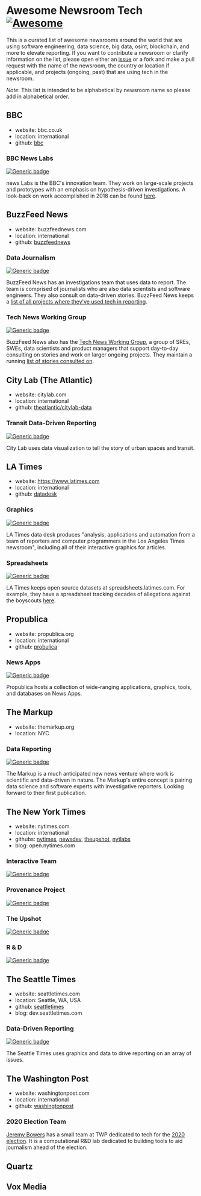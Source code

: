 # Awesome Newsroom Tech [![Awesome](https://awesome.re/badge.svg)](https://awesome.re)

This is a curated list of awesome newsrooms around the world that are using software engineering, data science, big data, osint, blockchain, and more to elevate reporting. If you want to contribute a newsroom or clarify information on the list, please open either an [issue](https://github.com/loganmeetsworld/awesome-newsroom-tech/issues/new) or a fork and make a pull request with the name of the newsroom, the country or location if applicable, and projects (ongoing, past) that are using tech in the newsroom.

_Note_: This list is intended to be alphabetical by newsroom name so please add in alphabetical order.

## BBC

* website: bbc.co.uk
* location: international
* github: [bbc](https://github.com/bbc)

### BBC News Labs

[![Generic badge](https://img.shields.io/badge/status-active-green.svg)](https://bbcnewslabs.co.uk/)

news Labs is the BBC's innovation team. They work on large-scale projects and prototypes with an emphasis on hypothesis-driven investigations. A look-back on work accomplished in 2018 can be found [here](https://www.bbc.co.uk/rd/blog/2018-12-online-news-journalism-review).

## BuzzFeed News

* website: buzzfeednews.com
* location: international
* github: [buzzfeednews](https://github.com/BuzzFeedNews)

### Data Journalism

[![Generic badge](https://img.shields.io/badge/status-active-green.svg)](https://github.com/buzzfeednews)

BuzzFeed News has an investigations team that uses data to report. The team is comprised of journalists who are also data scientists and software engineers. They also consult on data-driven stories. BuzzFeed News keeps a [list of all projects where they've used tech in reporting](https://github.com/buzzfeednews/everything).

### Tech News Working Group

[![Generic badge](https://img.shields.io/badge/status-active-green.svg)](https://www.buzzfeed.com/badge/technewsworkinggroup)

BuzzFeed News also has the [Tech News Working Group](https://tech.buzzfeed.com/tech-and-news-working-group-7dabaaa38e45), a group of SREs, SWEs, data scientists and product managers that support day-to-day consulting on stories and work on larger ongoing projects. They maintain a running [list of stories consulted on](https://www.buzzfeed.com/badge/technewsworkinggroup).

## City Lab (The Atlantic)

* website: citylab.com
* location: international
* github: [theatlantic/citylab-data](https://github.com/theatlantic/citylab-data)

### Transit Data-Driven Reporting

[![Generic badge](https://img.shields.io/badge/status-active-green.svg)](https://citylab.com)

City Lab uses data visualization to tell the story of urban spaces and transit.

## LA Times

* website: https://www.latimes.com
* location: international
* github: [datadesk](https://github.com/datadesk)

### Graphics

[![Generic badge](https://img.shields.io/badge/status-active-green.svg)](https://graphics.latimes.com)

LA Times data desk produces "analysis, applications and automation from a team of reporters and computer programmers in the Los Angeles Times newsroom", including all of their interactive graphics for articles.

### Spreadsheets

[![Generic badge](https://img.shields.io/badge/status-unknown-grey.svg)](https://spreadsheets.latimes.com)

LA Times keeps open source datasets at spreadsheets.latimes.com. For example, they have a spreadsheet tracking decades of allegations against the boyscouts [here](https://spreadsheets.latimes.com/boyscouts-cases/).

## Propublica

* website: propublica.org
* location: international
* github: [probulica](https://github.com/propublica)

### News Apps

[![Generic badge](https://img.shields.io/badge/status-active-green.svg)](https://www.propublica.org/newsapps/)

Propublica hosts a collection of wide-ranging applications, graphics, tools, and databases on News Apps.

## The Markup

* website: themarkup.org
* location: NYC

### Data Reporting

[![Generic badge](https://img.shields.io/badge/status-active-green.svg)](https://themarkup.org/about.html)

The Markup is a much anticipated new news venture where work is scientific and data-driven in nature. The Markup's entire concept is pairing data science and software experts with investigative reporters. Looking forward to their first publication.

## The New York Times

* website: nytimes.com
* location: international
* githubs: [nytimes](https://github.com/nytimes), [newsdev](https://github.com/newsdev), [theupshot](https://github.com/TheUpshot), [nytlabs](https://github.com/nytlabs)
* blog: open.nytimes.com

### Interactive Team

[![Generic badge](https://img.shields.io/badge/status-active-green.svg)](https://github.com/newsdev)

### Provenance Project

[![Generic badge](https://img.shields.io/badge/status-active-green.svg)](https://www.nytco.com/press/nyt-news-provenance-project/)

### The Upshot

[![Generic badge](https://img.shields.io/badge/status-active-green.svg)](https://github.com/TheUpshot)

### R & D

[![Generic badge](https://img.shields.io/badge/status-unkown-grey.svg)](https://nytlabs.com/)

## The Seattle Times

* website: seattletimes.com
* location: Seattle, WA, USA
* github: [seattletimes](https://github.com/seattletimes)
* blog: dev.seattletimes.com

### Data-Driven Reporting

[![Generic badge](https://img.shields.io/badge/status-active-green.svg)](https://www.seattletimes.com/seattle-news/data/)

The Seattle Times uses graphics and data to drive reporting on an array of issues.

## The Washington Post

* website: washingtonpost.com
* location: international
* github: [washingtonpost](https://github.com/washingtonpost)

### 2020 Election Team

[Jeremy Bowers](https://github.com/jeremyjbowers) has a small team at TWP dedicated to tech for the [2020 election](https://www.washingtonpost.com/pr/2019/03/19/washington-post-adds-jeremy-bowers-bolstering-coverage-with-dedicated-engineering-team/). It is a computational R&D lab dedicated to building tools to aid journalism ahead of the election.

## Quartz

## Vox Media

